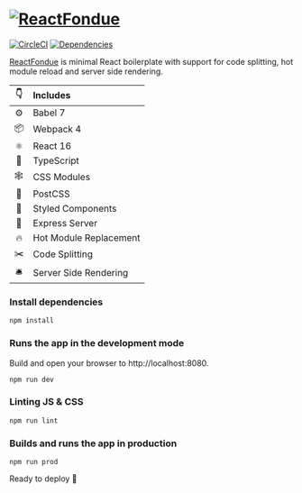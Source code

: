 # [![ReactFondue](https://svgshare.com/i/BAq.svg)](https://www.reactfondue.co/)
 [![CircleCI](https://circleci.com/gh/luangjokaj/react-fondue/tree/master.svg?style=svg)](https://circleci.com/gh/luangjokaj/react-fondue/tree/master) [![Dependencies](https://david-dm.org/luangjokaj/react-fondue/status.svg)](https://david-dm.org/luangjokaj/react-fondue)

[ReactFondue](https://www.reactfondue.co/) is minimal React boilerplate with support for code splitting, hot module reload and server side rendering.

|👇|Includes|
|:-:|:---|
|⚙| Babel 7|
|📦| Webpack 4|
|⚛| React 16|
|🌈| TypeScript|
|🕸| CSS Modules|
|🎨| PostCSS|
|💅| Styled Components|
|🤖| Express Server|
|🔥| Hot Module Replacement|
|✂️| Code Splitting|
|🛎| Server Side Rendering|

### Install dependencies
```
npm install
```

### Runs the app in the development mode
Build and open your browser to http://localhost:8080.
```
npm run dev
```

### Linting JS & CSS
```
npm run lint
```

### Builds and runs the app in production
```
npm run prod
```

Ready to deploy 🚀
